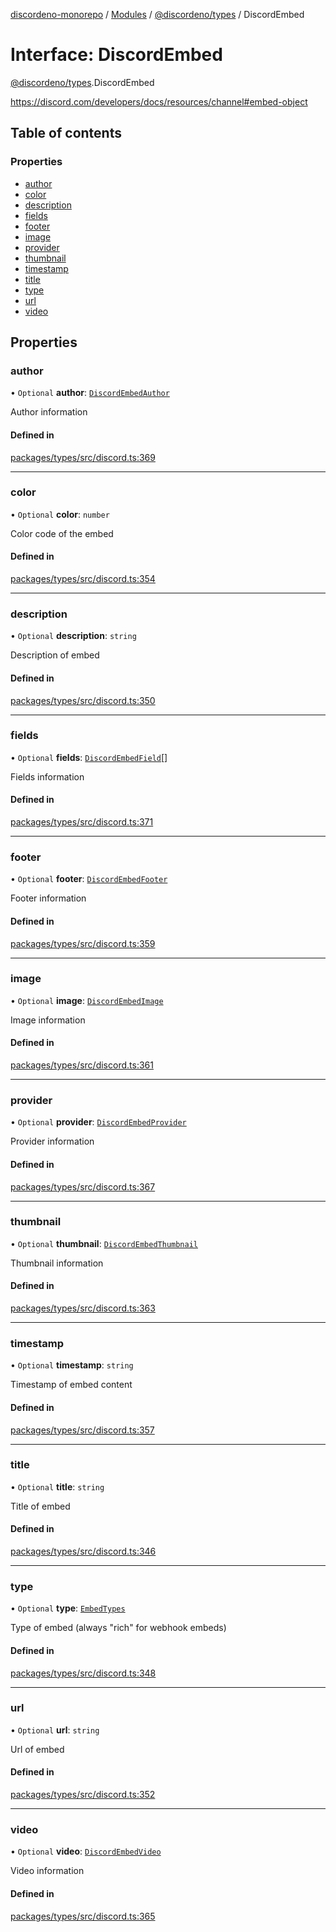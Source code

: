 [discordeno-monorepo](../README.md) / [Modules](../modules.md) / [@discordeno/types](../modules/discordeno_types.md) / DiscordEmbed

# Interface: DiscordEmbed

[@discordeno/types](../modules/discordeno_types.md).DiscordEmbed

https://discord.com/developers/docs/resources/channel#embed-object

## Table of contents

### Properties

- [author](discordeno_types.DiscordEmbed.md#author)
- [color](discordeno_types.DiscordEmbed.md#color)
- [description](discordeno_types.DiscordEmbed.md#description)
- [fields](discordeno_types.DiscordEmbed.md#fields)
- [footer](discordeno_types.DiscordEmbed.md#footer)
- [image](discordeno_types.DiscordEmbed.md#image)
- [provider](discordeno_types.DiscordEmbed.md#provider)
- [thumbnail](discordeno_types.DiscordEmbed.md#thumbnail)
- [timestamp](discordeno_types.DiscordEmbed.md#timestamp)
- [title](discordeno_types.DiscordEmbed.md#title)
- [type](discordeno_types.DiscordEmbed.md#type)
- [url](discordeno_types.DiscordEmbed.md#url)
- [video](discordeno_types.DiscordEmbed.md#video)

## Properties

### author

• `Optional` **author**: [`DiscordEmbedAuthor`](discordeno_types.DiscordEmbedAuthor.md)

Author information

#### Defined in

[packages/types/src/discord.ts:369](https://github.com/deepsarda/discordeno/blob/c6dc30bb/packages/types/src/discord.ts#L369)

---

### color

• `Optional` **color**: `number`

Color code of the embed

#### Defined in

[packages/types/src/discord.ts:354](https://github.com/deepsarda/discordeno/blob/c6dc30bb/packages/types/src/discord.ts#L354)

---

### description

• `Optional` **description**: `string`

Description of embed

#### Defined in

[packages/types/src/discord.ts:350](https://github.com/deepsarda/discordeno/blob/c6dc30bb/packages/types/src/discord.ts#L350)

---

### fields

• `Optional` **fields**: [`DiscordEmbedField`](discordeno_types.DiscordEmbedField.md)[]

Fields information

#### Defined in

[packages/types/src/discord.ts:371](https://github.com/deepsarda/discordeno/blob/c6dc30bb/packages/types/src/discord.ts#L371)

---

### footer

• `Optional` **footer**: [`DiscordEmbedFooter`](discordeno_types.DiscordEmbedFooter.md)

Footer information

#### Defined in

[packages/types/src/discord.ts:359](https://github.com/deepsarda/discordeno/blob/c6dc30bb/packages/types/src/discord.ts#L359)

---

### image

• `Optional` **image**: [`DiscordEmbedImage`](discordeno_types.DiscordEmbedImage.md)

Image information

#### Defined in

[packages/types/src/discord.ts:361](https://github.com/deepsarda/discordeno/blob/c6dc30bb/packages/types/src/discord.ts#L361)

---

### provider

• `Optional` **provider**: [`DiscordEmbedProvider`](discordeno_types.DiscordEmbedProvider.md)

Provider information

#### Defined in

[packages/types/src/discord.ts:367](https://github.com/deepsarda/discordeno/blob/c6dc30bb/packages/types/src/discord.ts#L367)

---

### thumbnail

• `Optional` **thumbnail**: [`DiscordEmbedThumbnail`](discordeno_types.DiscordEmbedThumbnail.md)

Thumbnail information

#### Defined in

[packages/types/src/discord.ts:363](https://github.com/deepsarda/discordeno/blob/c6dc30bb/packages/types/src/discord.ts#L363)

---

### timestamp

• `Optional` **timestamp**: `string`

Timestamp of embed content

#### Defined in

[packages/types/src/discord.ts:357](https://github.com/deepsarda/discordeno/blob/c6dc30bb/packages/types/src/discord.ts#L357)

---

### title

• `Optional` **title**: `string`

Title of embed

#### Defined in

[packages/types/src/discord.ts:346](https://github.com/deepsarda/discordeno/blob/c6dc30bb/packages/types/src/discord.ts#L346)

---

### type

• `Optional` **type**: [`EmbedTypes`](../modules/discordeno_types.md#embedtypes)

Type of embed (always "rich" for webhook embeds)

#### Defined in

[packages/types/src/discord.ts:348](https://github.com/deepsarda/discordeno/blob/c6dc30bb/packages/types/src/discord.ts#L348)

---

### url

• `Optional` **url**: `string`

Url of embed

#### Defined in

[packages/types/src/discord.ts:352](https://github.com/deepsarda/discordeno/blob/c6dc30bb/packages/types/src/discord.ts#L352)

---

### video

• `Optional` **video**: [`DiscordEmbedVideo`](discordeno_types.DiscordEmbedVideo.md)

Video information

#### Defined in

[packages/types/src/discord.ts:365](https://github.com/deepsarda/discordeno/blob/c6dc30bb/packages/types/src/discord.ts#L365)
